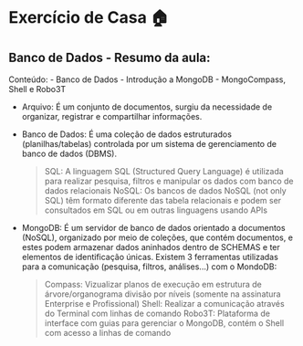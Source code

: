 # Exercício de Casa 🏠 

## Banco de Dados - Resumo da aula:
 Conteúdo:
    - Banco de Dados
    - Introdução a MongoDB
    - MongoCompass, Shell e Robo3T
 

- Arquivo:
É um conjunto de documentos, surgiu da necessidade de organizar, registrar e compartilhar informações.

- Banco de Dados:
É uma coleção de dados estruturados (planilhas/tabelas) controlada por um sistema de gerenciamento de banco de dados (DBMS). 
    > SQL: A linguagem SQL (Structured Query Language) é utilizada para realizar pesquisa, filtros e manipular os dados com banco de dados relacionais
    > NoSQL: Os bancos de dados NoSQL (not only SQL) têm formato diferente das tabela relacionais e podem ser consultados em SQL ou em outras linguagens usando APIs

- MongoDB:
É um servidor de banco de dados orientado a documentos (NoSQL), organizado por meio de coleções, que contém documentos, e estes podem armazenar dados aninhados dentro de SCHEMAS e
ter elementos de identificação únicas.
    Existem 3 ferramentas utilizadas para a comunicação (pesquisa, filtros, análises...) com o MondoDB:
    > Compass: Vizualizar planos de execução em estrutura de árvore/organograma divisão por níveis (somente na assinatura Enterprise e Profissional)
    > Shell: Realizar a comunicação através do Terminal com linhas de comando
    > Robo3T: Plataforma de interface com guias para gerenciar o MongoDB, contém o Shell com  acesso a linhas de comando